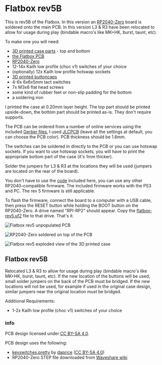 # Flatbox rev5B

This is rev5B of the Flatbox. In this version an [RP2040-Zero](https://www.waveshare.com/rp2040-zero.htm) board is soldered onto the main PCB.
In this version L3 & R3 have been relocated to allow for usage during play (bindable macro's like MK+HK, burst, taunt, etc). 

To make one you will need:

* [3D printed case parts](3d-printed-case) - top and bottom
* [the Flatbox PCB](pcb)
* [RP2040-Zero](https://www.waveshare.com/rp2040-zero.htm)
* 12-14x Kailh low profile (choc v1) switches of your choice
* (optionally) 12x Kailh low profile hotswap sockets
* [3D printed buttoncaps](../3d-printed-buttoncaps)
* 4-6x 6x6x5mm tact switches
* 7x M3x6 flat head screws
* some kind of rubber feet or non-slip padding for the bottom
* a soldering iron

I printed the case at 0.20mm layer height. The top part should be printed upside-down, the bottom part should be printed as-is. They don't require supports.

The PCB can be ordered from a number of online services using the included [Gerber files](pcb), I used [JLCPCB](https://jlcpcb.com/) (leave all the settings at default, you can choose the PCB color). PCB thickness should be 1.6mm.

The switches can be soldered in directly to the PCB or you can use hotswap sockets. If you want to use hotswap sockets, you will have to print the appropriate bottom part of the case (it's 1mm thicker).

Solder the jumpers for L3 & R3 at the locations they will be used (jumpers are located on the rear of the board).

You don't have to use the [code](../firmware-rp2040) included here, you can use any other RP2040-compatible firmware. The included firmware works with the PS3 and PC. The rev 5 firmware is still applicable.

To flash the firmware, connect the board to a computer with a USB cable, then press the RESET button while holding the BOOT button on the RP2040-Zero. A drive named "RPI-RP2" should appear. Copy the [flatbox-rev5.uf2](firmware/flatbox-rev5.uf2) file to that drive. That's it.

![Flatbox rev5 unpopulated PCB](images/Flatbox-rev5-unpopulated-pcb.jpg)

![RP2040-Zero soldered on top of the PCB](images/Flatbox-rev5-rp2040-zero-soldered.jpg)

![Flatbox rev5 exploded view of the 3D printed case](images/Flatbox-rev5-exploded.png)

## Flatbox rev5B

Relocated L3 & R3 to allow for usage during play (bindable macro's like MK+HK, burst, taunt, etc). If the new location of the buttons will be used, small solder jumpers on the back of the PCB must be bridged. If the new locations will not be used, for example if used in the original case design, similar jumpers near the original location must be bridged.

Additional Requirements:
* 1-2x Kailh low profile (choc v1) switches of your choice


### info
PCB design licensed under [CC BY-SA 4.0](https://creativecommons.org/licenses/by-sa/4.0/).

PCB design uses the following:

* [keyswitches.pretty](https://github.com/daprice/keyswitches.pretty) by [daprice](https://github.com/daprice) ([CC BY-SA 4.0](https://creativecommons.org/licenses/by-sa/4.0/))
* RP2040-Zero STEP file downloaded from [Waveshare wiki](https://www.waveshare.com/wiki/RP2040-Zero)
